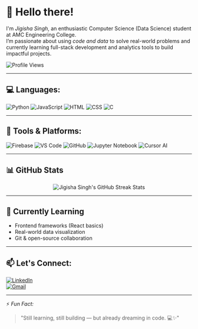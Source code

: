 # 👋 Hello there!

I'm *Jigisha Singh*, an enthusiastic Computer Science (Data Science) student at AMC Engineering College.  
I’m passionate about using *code and data* to solve real-world problems and currently learning full-stack development and analytics tools to build impactful projects.

![Profile Views](https://komarev.com/ghpvc/?username=Jigisha-Singh&color=blue)

---

## 💻 Languages:

![Python](https://img.shields.io/badge/Python-3776AB?style=for-the-badge&logo=python&logoColor=white)
![JavaScript](https://img.shields.io/badge/JavaScript-F7DF1E?style=for-the-badge&logo=javascript&logoColor=black)
![HTML](https://img.shields.io/badge/HTML5-E34F26?style=for-the-badge&logo=html5&logoColor=white)
![CSS](https://img.shields.io/badge/CSS3-1572B6?style=for-the-badge&logo=css3&logoColor=white)
![C](https://img.shields.io/badge/C-00599C?style=for-the-badge&logo=c&logoColor=white)

---

## 🧰 Tools & Platforms:

![Firebase](https://img.shields.io/badge/Firebase-ffca28?style=for-the-badge&logo=firebase&logoColor=black)
![VS Code](https://img.shields.io/badge/VS_Code-007ACC?style=for-the-badge&logo=visual%20studio%20code&logoColor=white)
![GitHub](https://img.shields.io/badge/GitHub-181717?style=for-the-badge&logo=github&logoColor=white)
![Jupyter Notebook](https://img.shields.io/badge/Jupyter-F37626?style=for-the-badge&logo=jupyter&logoColor=white)
![Cursor AI](https://img.shields.io/badge/Cursor_AI-5D5DFF?style=for-the-badge&logo=data&logoColor=white)

---

## 📊 GitHub Stats

<p align="center">
  <img 
    src="https://github-readme-streak-stats.herokuapp.com/?user=Jigisha-Singh&theme=black-ice&hide_border=true&stroke=0000&background=060A0CD0" 
    alt="Jigisha Singh's GitHub Streak Stats"
    style="max-width: 100%; height: auto;"
  />
</p>

---

## 🌱 Currently Learning
- Frontend frameworks (React basics)
- Real-world data visualization
- Git & open-source collaboration

---

## 📫 Let's Connect:

[![LinkedIn](https://img.shields.io/badge/LinkedIn-0A66C2?style=for-the-badge&logo=linkedin&logoColor=white)](https://www.linkedin.com/in/jigisha-singh-487186370/)  
[![Gmail](https://img.shields.io/badge/Gmail-D14836?style=for-the-badge&logo=gmail&logoColor=white)](mailto:jigisha.singhjigisha1@gmail.com)

---

⚡ *Fun Fact:*  
> "Still learning, still building — but already dreaming in code. 💻✨"
